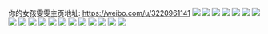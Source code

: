 你的女孩雯雯主页地址: https://weibo.com/u/3220961141 
![](https://wx4.sinaimg.cn/mw2000/bffbf775ly1h8xioiqhtvj22c0340hdv.jpg) 
![](https://wx4.sinaimg.cn/mw2000/bffbf775ly1h8xiooihxcj22c0340hdu.jpg) 
![](https://wx4.sinaimg.cn/mw2000/bffbf775ly1h8xiosvrx3j22c03401kz.jpg) 
![](https://wx4.sinaimg.cn/mw2000/bffbf775ly1h8xip17rh9j225933wkjm.jpg) 
![](https://wx4.sinaimg.cn/mw2000/bffbf775ly1h8xip8xok8j22c0340npg.jpg) 
![](https://wx4.sinaimg.cn/mw2000/bffbf775ly1h65039tmcpj22c03401l0.jpg) 
![](https://wx4.sinaimg.cn/mw2000/bffbf775ly1h6503lqqkxj23402c0qv6.jpg) 
![](https://wx4.sinaimg.cn/mw2000/bffbf775ly1h65033au2lj22c0340qgk.jpg) 
![](https://wx4.sinaimg.cn/mw2000/bffbf775ly1h65042r475j22c03401kz.jpg) 
![](https://wx4.sinaimg.cn/mw2000/bffbf775ly1h6503u5u1sj22c033zb2c.jpg) 
![](https://wx4.sinaimg.cn/mw2000/bffbf775ly1h6504djk6pj22c033z1kx.jpg) 
![](https://wx4.sinaimg.cn/mw2000/bffbf775ly1h6504kb3s2j23402c0e85.jpg) 
![](https://wx4.sinaimg.cn/mw2000/bffbf775ly1h65051oo2yj22c03404qq.jpg) 
![](https://wx4.sinaimg.cn/mw2000/bffbf775ly1h6505gqj4mj23402c0kjs.jpg) 
![](https://wx4.sinaimg.cn/mw2000/bffbf775ly1h4p4ielnaij22812yoqv6.jpg) 
![](https://wx4.sinaimg.cn/mw2000/bffbf775ly1h4p4ifp0fwj22c033zu0y.jpg) 
![](https://wx4.sinaimg.cn/mw2000/bffbf775ly1h4j5cpnq3mj22802yoe82.jpg) 
![](https://wx4.sinaimg.cn/mw2000/bffbf775ly1h4j5cu94nnj222c2r4u0x.jpg) 
![](https://wx4.sinaimg.cn/mw2000/bffbf775ly1h3w4f9rwy9j21o0280kjm.jpg) 
